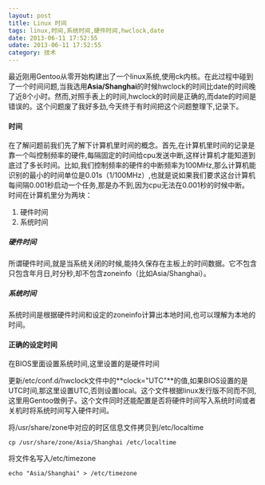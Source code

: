 ```yaml
---
layout: post
title: Linux 时间
tags: linux,时间,系统时间,硬件时间,hwclock,date
date: 2013-06-11 17:52:55
udate: 2013-06-11 17:52:55
category: 技术
---
```


最近刚用Gentoo从零开始构建出了一个linux系统,使用ck内核。在此过程中碰到了一个时间问题,当我选用**Asia/Shanghai**的时候hwclock的时间比date的时间晚了近8个小时。然而,对照手表上的时间,hwclock的时间是正确的,而date的时间是错误的。这个问题废了我好多劲,今天终于有时间把这个问题整理下,记录下。  
  
#### 时间
在了解问题前我们先了解下计算机里时间的概念。首先,在计算机里时间的记录是靠一个叫控制频率的硬件,每隔固定的时间给cpu发送中断,这样计算机才能知道到底过了多长时间。比如,我们控制频率的硬件的中断频率为100MHz,那么计算机能识别的最小的时间单位是0.01s（1/100MHz）,也就是说如果我们要求这台计算机每间隔0.001秒启动一个任务,那是办不到,因为cpu无法在0.001秒的时候中断。  
时间在计算机里分为两块：  
1. 硬件时间
2. 系统时间
  
##### 硬件时间
所谓硬件时间,就是当系统关闭的时候,能持久保存在主板上的时间数据。它不包含只包含年月日,时分秒,却不包含zoneinfo（比如Asia/Shanghai）。  
  
##### 系统时间
系统时间是根据硬件时间和设定的zoneinfo计算出本地时间,也可以理解为本地的时间。  
  
  
#### 正确的设定时间
在BIOS里面设置系统时间,这里设置的是硬件时间  
  
更新/etc/conf.d/hwclock文件中的**clock="UTC"**的值,如果BIOS设置的是UTC时间,那这里设置UTC,否则设置local。这个文件根据linux发行版不同而不同,这里用Gentoo做例子。这个文件同时还能配置是否将硬件时间写入系统时间或者关机时将系统时间写入硬件时间。   
  
将/usr/share/zone中对应的时区信息文件拷贝到/etc/localtime  

    cp /usr/share/zone/Asia/Shanghai /etc/localtime
  
将文件名写入/etc/timezone

    echo "Asia/Shanghai" > /etc/timezone
